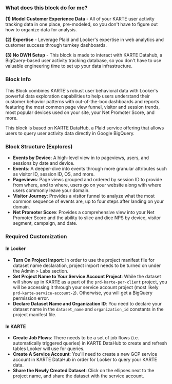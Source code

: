 ### What does this block do for me?

**(1) Model Customer Experience Data** - All of your KARTE user activity tracking data in one place, pre-modeled, so you don't have to figure out how to organize data for analysis.

**(2) Expertise** - Leverage Plaid and Looker's expertise in web analytics and customer success through turnkey dashboards.

**(3) No DWH Setup** - This block is made to interact with KARTE Datahub, a BigQuery-based user activity tracking database, so you don't have to use valuable engineering time to set up your data infrastructure.

### Block Info
This Block combines KARTE's robust user behavioral data with Looker's powerful data exploration capabilities to help users understand their customer behavior patterns with out-of-the-box dashboards and reports featuring the most common page view funnel, visitor and session trends, most popular devices used on your site, your Net Promoter Score, and more.

This block is based on KARTE DataHub, a Plaid service offering that allows users to query user activity data directly in Google BigQuery.

### Block Structure (Explores)
* **Events by Device**: A high-level view in to pageviews, users, and sessions by date and device.
* **Events**: A deeper-dive into events through more granular attributes such as visitor ID, session ID, OS, and more.
* **Pageviews**: Page views grouped and ordered by session ID to provide from where, and to where, users go on your website along with where users commonly leave your domain.
* **Visitor Journey**: Provides a visitor funnel to analyze what the most common sequence of events are, up to four steps after landing on your domain.
* **Net Promoter Score**: Provides a comprehensive view into your Net Promoter Score and the ability to slice and dice NPS by device, visitor segment, campaign, and date.

### Required Customization

#### In Looker
* **Turn On Project Import**: In order to use the project manifest file for dataset name declaration, project import needs to be turned on under the Admin > Labs section.
* **Set Project Name to Your Service Account Project**: While the dataset will show up in KARTE as a part of the `prd-karte-per-client` project, you will be accessing it through your service account project (most likely `prd-karte-service-account-2`). Otherwise, you will get a BigQuery permission error.
* **Declare Dataset Name and Organization ID**: You need to declare your dataset name in the `dataset_name` and `organization_id` constants in the project manifest file.

#### In KARTE
* **Create Job Flows**: There needs to be a set of job flows (i.e. automatically triggered queries) in KARTE DataHub to create and refresh tables Looker will use for queries.
* **Create A Service Account**: You'll need to create a new GCP service account in KARTE DataHub in order for Looker to query your KARTE data.
* **Share the Newly Created Dataset**: Click on the ellipses next to the project name, and share the dataset with the service account.
